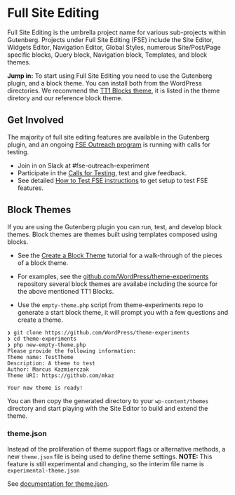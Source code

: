# Full Site Editing

Full Site Editing is the umbrella project name for various sub-projects within Gutenberg. Projects under Full Site Editing (FSE) include the Site Editor, Widgets Editor, Navigation Editor, Global Styles, numerous Site/Post/Page specific blocks, Query block, Navigation block, Templates, and block themes.

**Jump in:** To start using Full Site Editing you need to use the Gutenberg plugin, and a block theme. You can install both from the WordPress directories. We recommend the [TT1 Blocks theme](https://wordpress.org/themes/tt1-blocks/), it is listed in the theme diretory and our reference block theme.

## Get Involved

The majority of full site editing features are available in the Gutenberg plugin, and an ongoing [FSE Outreach program](https://make.wordpress.org/test/handbook/full-site-editing-outreach-experiment/) is running with calls for testing.

- Join in on Slack at #fse-outreach-experiment
- Participate in the [Calls for Testing](https://make.wordpress.org/test/tag/fse-testing-call/), test and give feedback.
- See detailed [How to Test FSE instructions](https://make.wordpress.org/test/handbook/full-site-editing-outreach-experiment/how-to-test-fse/) to get setup to test FSE features.

## Block Themes

If you are using the Gutenberg plugin you can run, test, and develop block themes. Block themes are themes built using templates composed using blocks.

- See the [Create a Block Theme](/docs/how-to-guides/block-theme/README.md) tutorial for a walk-through of the pieces of a block theme.

- For examples, see the [github.com/WordPress/theme-experiments](https://github.com/WordPress/theme-experiments/) repository several block themes are availabe including the source for the above mentioned TT1 Blocks.

- Use the `empty-theme.php` script from theme-experiments repo to generate a start block theme, it will prompt you with a few questions and create a theme.

```
❯ git clone https://github.com/WordPress/theme-experiments
❯ cd theme-experiments
❯ php new-empty-theme.php
Please provide the following information:
Theme name: TestTheme
Description: A theme to test
Author: Marcus Kazmierczak
Theme URI: https://github.com/mkaz

Your new theme is ready!
```

You can then copy the generated directory to your `wp-content/themes` directory and start playing with the Site Editor to build and extend the theme.

### theme.json

Instead of the proliferation of theme support flags or alternative methods, a new `theme.json` file is being used to define theme settings. **NOTE:** This feature is still experimental and changing, so the interim file name is `experimental-theme.json`

See [documentation for theme.json](https://developer.wordpress.org/block-editor/how-to-guides/themes/theme-json/).
